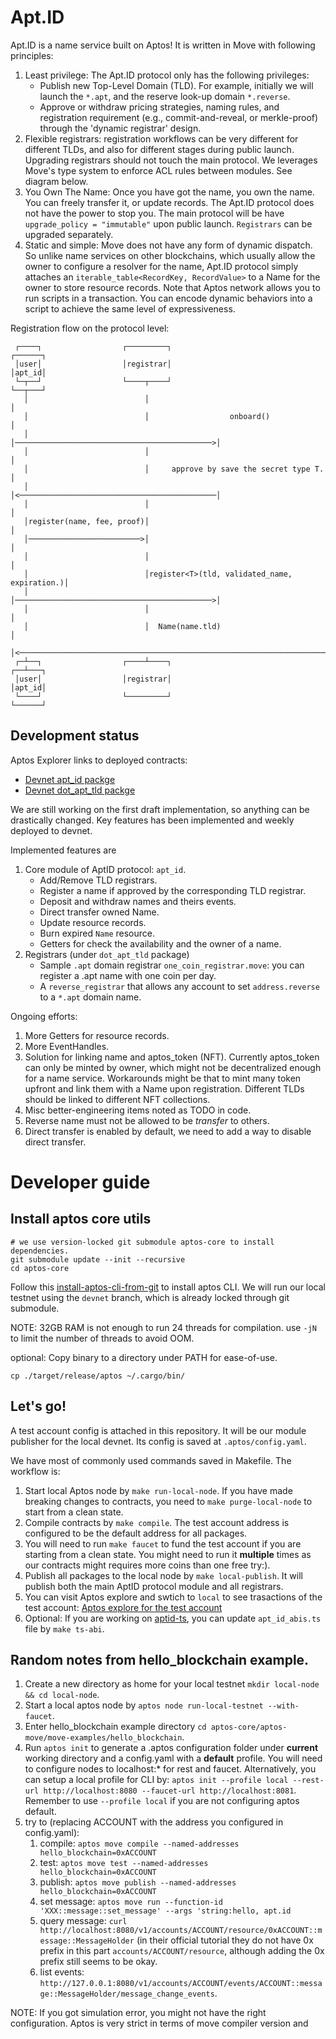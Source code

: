# Apt.ID
Apt.ID is a name service built on Aptos! It is written in Move with following principles:
1. Least privilege: The Apt.ID protocol only has the following privileges:
   + Publish new Top-Level Domain (TLD). For example, initially we will launch the `*.apt`, and the reserve look-up domain `*.reverse`.
   + Approve or withdraw pricing strategies, naming rules, and registration requirement (e.g., commit-and-reveal, or merkle-proof) through the 'dynamic registrar' design.
2. Flexible registrars: registration workflows can be very different for different TLDs, and also for different stages during public launch. Upgrading registrars should
   not touch the main protocol. We leverages Move's type system to enforce ACL rules between modules. See diagram below.
3. You Own The Name: Once you have got the name, you own the name. You can freely transfer it, or update records. The Apt.ID protocol does not have the power to stop you.
   The main protocol will be have `upgrade_policy = "immutable"` upon public launch. `Registrars` can be upgraded separately.
4. Static and simple: Move does not have any form of dynamic dispatch. So unlike name services on other blockchains, which usually allow the owner to configure a resolver
   for the name, Apt.ID protocol simply attaches an `iterable_table<RecordKey, RecordValue>` to a Name for the owner to store resource records.
   Note that Aptos network allows you to run scripts in a transaction. You can encode dynamic behaviors into a script to achieve the same level of expressiveness.

Registration flow on the protocol level:
```
 ┌────┐                  ┌─────────┐                                     ┌──────┐
 │user│                  │registrar│                                     │apt_id│
 └─┬──┘                  └────┬────┘                                     └──┬───┘
   │                          │                                             │
   │                          │                  onboard()                  │
   │                          │────────────────────────────────────────────>│
   │                          │                                             │
   │                          │     approve by save the secret type T.      │
   │                          │<────────────────────────────────────────────│
   │                          │                                             │
   │register(name, fee, proof)│                                             │
   │─────────────────────────>│                                             │
   │                          │                                             │
   │                          │register<T>(tld, validated_name, expiration.)│
   │                          │────────────────────────────────────────────>│
   │                          │                                             │
   │                          │  Name(name.tld)                             │
   │<───────────────────────────────────────────────────────────────────────│
 ┌─┴──┐                  ┌────┴────┐                                     ┌──┴───┐
 │user│                  │registrar│                                     │apt_id│
 └────┘                  └─────────┘                                     └──────┘
```

## Development status

Aptos Explorer links to deployed contracts:
+ [Devnet apt\_id packge](https://explorer.devnet.aptos.dev/account/0xc7050e4a5fce7292e0e7def652d70e79447fce2d6edb00a1e1fdb3d711978beb?network=Devnet) 
+ [Devnet dot\_apt\_tld packge](https://explorer.devnet.aptos.dev/account/0xfb3e8bc44d50e040c39bb7dc4cef28e93078e7c6bd3db16b05cac2a41ce2b5d8?network=Devnet) 

We are still working on the first draft implementation, so anything can be drastically changed.
Key features has been implemented and weekly deployed to devnet.

Implemented features are
1. Core module of AptID protocol: `apt_id`.
   + Add/Remove TLD registrars.
   + Register a name if approved by the corresponding TLD registrar.
   + Deposit and withdraw names and theirs events.
   + Direct transfer owned Name.
   + Update resource records.
   + Burn expired `Name` resource.
   + Getters for check the availability and the owner of a name.
2. Registrars (under `dot_apt_tld` package)
   + Sample `.apt` domain registrar `one_coin_registrar.move`: you can register a .apt name with
     one coin per day.
   + A `reverse_registrar` that allows any account to set `address.reverse` to a `*.apt` domain name.

Ongoing efforts:
1. More Getters for resource records.
2. More EventHandles.
3. Solution for linking name and aptos\_token (NFT). Currently aptos\_token can only be minted by owner,
   which might not be decentralized enough for a name service. Workarounds might be that to mint many token 
   upfront and link them with a Name upon registration. Different TLDs should be linked to different NFT collections.
4. Misc better-engineering items noted as TODO in code.
5. Reverse name must not be allowed to be *transfer* to others.
6. Direct transfer is enabled by default, we need to add a way to disable direct transfer.

# Developer guide
## Install aptos core utils
```
# we use version-locked git submodule aptos-core to install dependencies.
git submodule update --init --recursive
cd aptos-core
```
Follow this [install-aptos-cli-from-git](https://aptos.dev/cli-tools/aptos-cli-tool/install-aptos-cli/#install-from-git) to install aptos CLI.
We will run our local testnet using the `devnet` branch, which is already locked through git submodule.

NOTE: 32GB RAM is not enough to run 24 threads for compilation. use `-jN` to limit the number of threads to avoid OOM.

optional: Copy binary to a directory under PATH for ease-of-use.
```
cp ./target/release/aptos ~/.cargo/bin/ 
```

## Let's go!
A test account config is attached in this repository. It will be our module publisher for the local devnet.
Its config is saved at `.aptos/config.yaml`.

We have most of commonly used commands saved in Makefile. The workflow is:
1. Start local Aptos node by `make run-local-node`. If you have made breaking changes to contracts,
   you need to `make purge-local-node` to start from a clean state.
2. Compile contracts by `make compile`. The test account address is configured to be the default address for all packages.
3. You will need to run `make faucet` to fund the test account if you are starting from a clean state.
   You might need to run it **multiple** times as our contracts might requires more coins than one free try:).
4. Publish all packages to the local node by `make local-publish`. It will publish both the main AptID protocol module
   and all registrars.
5. You can visit Aptos explore and swtich to `local` to see trasactions of the test account:
   [Aptos explore for the test account](https://explorer.devnet.aptos.dev/account/0xf71cb5dc58c4290a2cc009ba5c87f389ca624e1d6b9b9135c2b4c43c1bb69cb6?network=local)
6. Optional: If you are working on [aptid-ts](...), you can update `apt_id_abis.ts` file by `make ts-abi`.

## Random notes from hello_blockchain example.
1. Create a new directory as home for your local testnet `mkdir local-node && cd local-node`.
2. Start a local aptos node by `aptos node run-local-testnet --with-faucet`.
3. Enter hello\_blockchain example directory `cd aptos-core/aptos-move/move-examples/hello_blockchain`.
4. Run `aptos init` to generate a .aptos configuration folder under **current** working directory and 
   a config.yaml with a **default** profile. You will need to configure nodes to localhost:* for rest and faucet. 
   Alternatively, you can setup a local profile for CLI by:
   `aptos init --profile local --rest-url http://localhost:8080 --faucet-url http://localhost:8081`.
   Remember to use `--profile local` if you are not configuring aptos default.
5. try to (replacing ACCOUNT with the address you configured in config.yaml):
   1. compile: `aptos move compile --named-addresses hello_blockchain=0xACCOUNT`
   2. test: `aptos move test --named-addresses hello_blockchain=0xACCOUNT`
   3. publish: `aptos move publish --named-addresses hello_blockchain=0xACCOUNT`
   4. set message: `aptos move run --function-id 'XXX::message::set_message' --args 'string:hello, apt.id`
   5. query message: `curl http://localhost:8080/v1/accounts/ACCOUNT/resource/0xACCOUNT::message::MessageHolder` 
      (in their official tutorial they do not have 0x prefix in this part `accounts/ACCOUNT/resource`, 
      although adding the 0x prefix still seems to be okay.
   6. list events: `http://127.0.0.1:8080/v1/accounts/ACCOUNT/events/ACCOUNT::message::MessageHolder/message_change_events`.
   
NOTE: If you got simulation error, you might not have the right configuration. Aptos is very strict
in terms of move compiler version and 

   